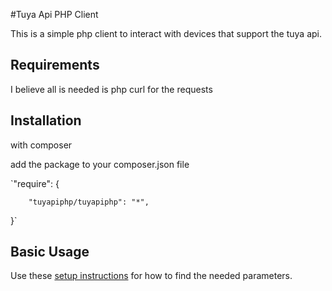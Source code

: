 #Tuya Api PHP Client

This is a simple php client to interact with devices that support the tuya api.

## Requirements

I believe all is needed is php curl for the requests

## Installation

with composer

add the package to your composer.json file

`"require": 
{

        "tuyapiphp/tuyapiphp": "*",
}`

## Basic Usage

Use these [setup instructions](https://github.com/codetheweb/tuyapi/blob/master/docs/SETUP.md) for how to find the needed parameters.
